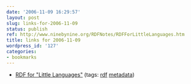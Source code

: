 ```yaml
---
date: '2006-11-09 16:29:57'
layout: post
slug: links-for-2006-11-09
status: publish
ref: http://www.ninebynine.org/RDFNotes/RDFForLittleLanguages.htm
title: links for 2006-11-09
wordpress_id: '127'
categories:
- bookmarks
---
```




  * [RDF for "Little Languages"](http://www.ninebynine.org/RDFNotes/RDFForLittleLanguages.htm) (tags: [rdf](http://del.icio.us/eob/rdf) [metadata](http://del.icio.us/eob/metadata))






